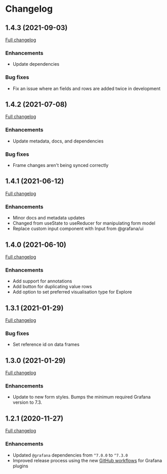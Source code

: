 # Changelog

## 1.4.3 (2021-09-03)

[Full changelog](https://github.com/marcusolsson/grafana-static-datasource/compare/v1.4.2...v1.4.3)

### Enhancements

- Update dependencies

### Bug fixes

- Fix an issue where an fields and rows are added twice in development

## 1.4.2 (2021-07-08)

[Full changelog](https://github.com/marcusolsson/grafana-static-datasource/compare/v1.4.1...v1.4.2)

### Enhancements

- Update metadata, docs, and dependencies

### Bug fixes

- Frame changes aren't being synced correctly

## 1.4.1 (2021-06-12)

[Full changelog](https://github.com/marcusolsson/grafana-static-datasource/compare/v1.4.0...v1.4.1)

### Enhancements

- Minor docs and metadata updates
- Changed from useState to useReducer for manipulating form model
- Replace custom input component with Input from @grafana/ui

## 1.4.0 (2021-06-10)

[Full changelog](https://github.com/marcusolsson/grafana-static-datasource/compare/v1.3.1...v1.4.0)

### Enhancements

- Add support for annotations
- Add button for duplicating value rows
- Add option to set preferred visualisation type for Explore

## 1.3.1 (2021-01-29)

[Full changelog](https://github.com/marcusolsson/grafana-static-datasource/compare/v1.3.0...v1.3.1)

### Bug fixes

- Set reference id on data frames

## 1.3.0 (2021-01-29)

[Full changelog](https://github.com/marcusolsson/grafana-static-datasource/compare/v1.2.1...v1.3.0)

### Enhancements

- Update to new form styles. Bumps the minimum required Grafana version to 7.3.

## 1.2.1 (2020-11-27)

[Full changelog](https://github.com/marcusolsson/grafana-static-datasource/compare/v1.2.0...v1.2.1)

### Enhancements

- Updated `@grafana` dependencies from `^7.0.0` to `^7.3.0`
- Improved release process using the new [GitHub workflows](https://github.com/grafana/plugin-workflows) for Grafana plugins
